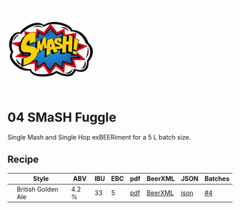 ![logo](./04_SMaSH_Fuggle.jpeg)

# 04 SMaSH Fuggle

Single Mash and Single Hop exBEERiment for a 5 L batch size.

## Recipe

|    | Style | ABV | IBU | EBC | pdf | BeerXML | JSON | Batches |
|----|-------|-----|-----|-----|-----|---------|------|---------|
|    | British Golden Ale | 4.2 % | 33 | 5 | [pdf](./04_SMaSH_Fuggle.pdf) | [BeerXML](./04_SMaSH_Fuggle.xml) | [json](./04_SMaSH_Fuggle.json) | [#4](../../batches/batch_4/README.md) |

